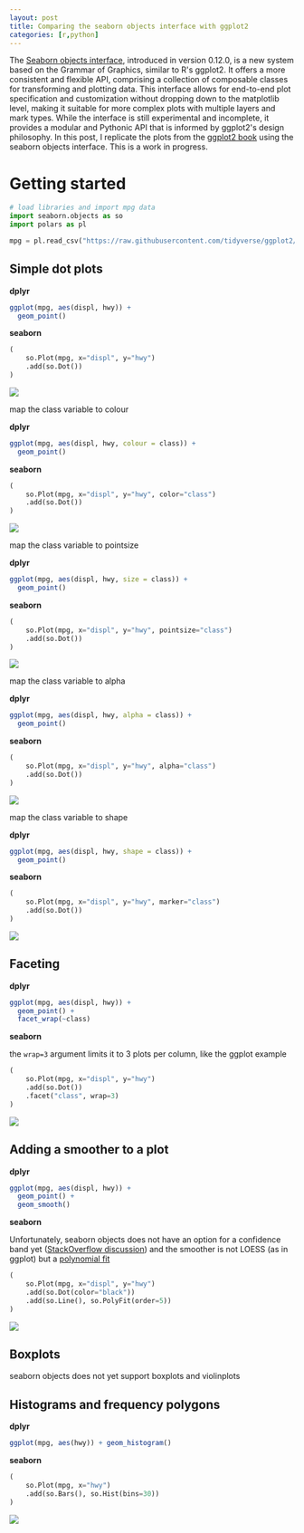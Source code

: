 ```yaml
---
layout: post
title: Comparing the seaborn objects interface with ggplot2
categories: [r,python]
---
```


The [Seaborn objects interface](https://seaborn.pydata.org/tutorial/objects_interface.html), introduced in version 0.12.0, is a new system based on the Grammar of Graphics, similar to R's ggplot2. 
It offers a more consistent and flexible API, comprising a collection of composable classes for transforming and plotting data. 
This interface allows for end-to-end plot specification and customization without dropping down to the matplotlib level, making it suitable for more complex plots with multiple layers and mark types. 
While the interface is still experimental and incomplete, it provides a modular and Pythonic API that is informed by ggplot2's design philosophy.
In this post, I replicate the plots from the [ggplot2 book](https://ggplot2-book.org/getting-started) using the seaborn objects interface.
This is a work in progress.

# Getting started

```python
# load libraries and import mpg data
import seaborn.objects as so
import polars as pl

mpg = pl.read_csv("https://raw.githubusercontent.com/tidyverse/ggplot2/main/data-raw/mpg.csv")
```
## Simple dot plots

**dplyr**
```r
ggplot(mpg, aes(displ, hwy)) + 
  geom_point()
```

**seaborn**
```python
(
    so.Plot(mpg, x="displ", y="hwy")
    .add(so.Dot())
)
```
![](/images/output1.png)

map the class variable to colour

**dplyr**
```r
ggplot(mpg, aes(displ, hwy, colour = class)) + 
  geom_point()
```

**seaborn**
```python
(
    so.Plot(mpg, x="displ", y="hwy", color="class")
    .add(so.Dot())
)
```
![](/images/output2.png)

map the class variable to pointsize

**dplyr**
```r
ggplot(mpg, aes(displ, hwy, size = class)) + 
  geom_point()
```

**seaborn**
```python
(
    so.Plot(mpg, x="displ", y="hwy", pointsize="class")
    .add(so.Dot())
)
```
![](/images/output3.png)

map the class variable to alpha

**dplyr**
```r
ggplot(mpg, aes(displ, hwy, alpha = class)) + 
  geom_point()
```

**seaborn**
```python
(
    so.Plot(mpg, x="displ", y="hwy", alpha="class")
    .add(so.Dot())
)
```
![](/images/output4.png)

map the class variable to shape

**dplyr**
```r
ggplot(mpg, aes(displ, hwy, shape = class)) + 
  geom_point()
```

**seaborn**
```python
(
    so.Plot(mpg, x="displ", y="hwy", marker="class")
    .add(so.Dot())
)
```
![](/images/output5.png)

## Faceting

**dplyr**
```r
ggplot(mpg, aes(displ, hwy)) + 
  geom_point() + 
  facet_wrap(~class)
```

**seaborn**

the `wrap=3` argument limits it to 3 plots per column, like the ggplot example
```python
(
    so.Plot(mpg, x="displ", y="hwy")
    .add(so.Dot())
    .facet("class", wrap=3)
)
```
![](/images/output6.png)


## Adding a smoother to a plot

**dplyr**
```r
ggplot(mpg, aes(displ, hwy)) + 
  geom_point() + 
  geom_smooth()
```

**seaborn**

Unfortunately, seaborn objects does not have an option for a confidence band yet ([StackOverflow discussion](https://stackoverflow.com/questions/75691072/plot-regression-confidence-interval-using-seaborn-objects-interface-v0-12))
and the smoother is not LOESS (as in ggplot) but a [polynomial fit](https://github.com/mwaskom/seaborn/issues/3320)
```python
(
    so.Plot(mpg, x="displ", y="hwy")
    .add(so.Dot(color="black"))
    .add(so.Line(), so.PolyFit(order=5))
)
```
![](/images/output7.png)

## Boxplots

seaborn objects does not yet support boxplots and violinplots

## Histograms and frequency polygons

**dplyr**
```r
ggplot(mpg, aes(hwy)) + geom_histogram()
```

**seaborn**
```python
(
    so.Plot(mpg, x="hwy")
    .add(so.Bars(), so.Hist(bins=30))
)
```
![](/images/output8.png)

